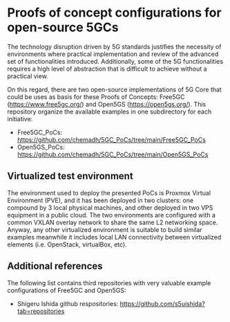 # Proofs of concept configurations for open-source 5GCs

The technology disruption driven by 5G standards justifies the necessity of environments where practical implementation and review of the advanced set of functionalities introduced. Additionally, some of the 5G functionalities requires a high level of abstraction that is difficult to achieve without a practical view.

On this regard, there are two open-source implementations of 5G Core that could be uses as basis for these Proofs of Concepts: Free5GC (https://www.free5gc.org/) and Open5GS (https://open5gs.org/). This repository organize the available examples in one subdirectory for each initiative:
- Free5GC_PoCs: https://github.com/chemadh/5GC_PoCs/tree/main/Free5GC_PoCs
- Open5GS_PoCs: https://github.com/chemadh/5GC_PoCs/tree/main/Open5GS_PoCs

## Virtualized test environment

The environment used to deploy the presented PoCs is Proxmox Virtual Environment (PVE), and it has been deployed in two clusters: one compound by 3 local physical machines, and other deployed in two VPS equipment in a public cloud. The two environments are configured with a common VXLAN overlay network to share the same L2 networking space. Anyway, any other virtualized environment is suitable to build similar examples meanwhile it includes local LAN connectivity between virtualized elements (i.e. OpenStack, virtualBox, etc).

## Additional references

The following list contains third repositories with very valuable example configurations of Free5GC and Open5GS:
- Shigeru Ishida github respositories: https://github.com/s5uishida?tab=repositories
